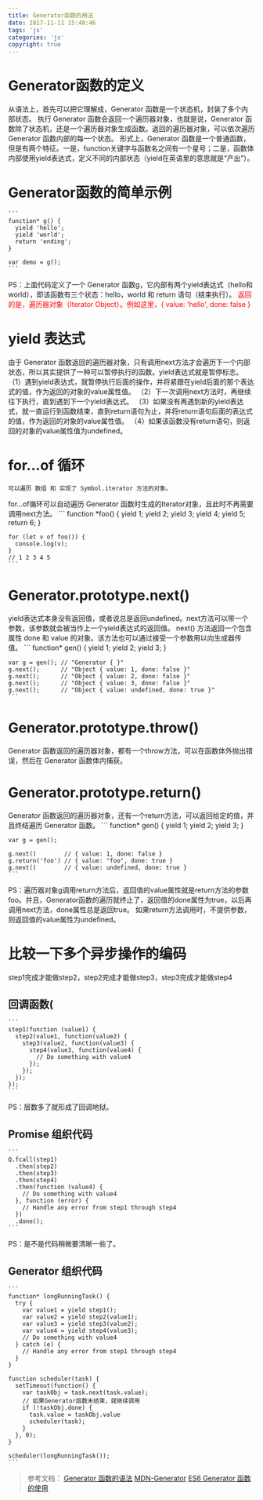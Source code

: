 ```yaml
---
title: Generator函数的用法
date: 2017-11-11 15:48:46
tags: 'js'
categories: 'js'
copyright: true
---
```


#	Generator函数的定义
从语法上，首先可以把它理解成，Generator 函数是一个状态机，封装了多个内部状态。
执行 Generator 函数会返回一个遍历器对象，也就是说，Generator 函数除了状态机，还是一个遍历器对象生成函数。返回的遍历器对象，可以依次遍历 Generator 函数内部的每一个状态。
形式上，Generator 函数是一个普通函数，但是有两个特征。一是，function关键字与函数名之间有一个星号；二是，函数体内部使用yield表达式，定义不同的内部状态（yield在英语里的意思就是“产出”）。

#	Generator函数的简单示例
	```
	function* g() {
	  yield 'hello';
	  yield 'world';
	  return 'ending';
	}

	var demo = g();
	```
PS：上面代码定义了一个 Generator 函数g，它内部有两个yield表达式（hello和world），即该函数有三个状态：hello，world 和 return 语句（结束执行）。
<span style="color: red">返回的是，遍历器对象（Iterator Object）。例如这里，{ value: 'hello', done: false }</span>
#	yield 表达式	
由于 Generator 函数返回的遍历器对象，只有调用next方法才会遍历下一个内部状态，所以其实提供了一种可以暂停执行的函数。yield表达式就是暂停标志。
	（1）遇到yield表达式，就暂停执行后面的操作，并将紧跟在yield后面的那个表达式的值，作为返回的对象的value属性值。
	（2）下一次调用next方法时，再继续往下执行，直到遇到下一个yield表达式。
	（3）如果没有再遇到新的yield表达式，就一直运行到函数结束，直到return语句为止，并将return语句后面的表达式的值，作为返回的对象的value属性值。
	（4）如果该函数没有return语句，则返回的对象的value属性值为undefined。

#	for...of 循环
	可以遍历 数组 和 实现了 Symbol.iterator 方法的对象。
for...of循环可以自动遍历 Generator 函数时生成的Iterator对象，且此时不再需要调用next方法。
	```
	function *foo() {
	  yield 1;
	  yield 2;
	  yield 3;
	  yield 4;
	  yield 5;
	  return 6;
	}

	for (let v of foo()) {
	  console.log(v);
	}
	// 1 2 3 4 5
	```

#	Generator.prototype.next()	
yield表达式本身没有返回值，或者说总是返回undefined。next方法可以带一个参数，该参数就会被当作上一个yield表达式的返回值。
next() 方法返回一个包含属性 done 和 value 的对象。该方法也可以通过接受一个参数用以向生成器传值。
	```
	function* gen() { 
	  yield 1;
	  yield 2;
	  yield 3;
	}

	var g = gen(); // "Generator { }"
	g.next();      // "Object { value: 1, done: false }"
	g.next();      // "Object { value: 2, done: false }"
	g.next();      // "Object { value: 3, done: false }"
	g.next();      // "Object { value: undefined, done: true }"
	```
	
#	Generator.prototype.throw()
Generator 函数返回的遍历器对象，都有一个throw方法，可以在函数体外抛出错误，然后在 Generator 函数体内捕获。	
	
#	Generator.prototype.return() 
Generator 函数返回的遍历器对象，还有一个return方法，可以返回给定的值，并且终结遍历 Generator 函数。
	```
	function* gen() {
	  yield 1;
	  yield 2;
	  yield 3;
	}

	var g = gen();

	g.next()        // { value: 1, done: false }
	g.return('foo') // { value: "foo", done: true }
	g.next()        // { value: undefined, done: true }
	```
PS：遍历器对象g调用return方法后，返回值的value属性就是return方法的参数foo。并且，Generator函数的遍历就终止了，返回值的done属性为true，以后再调用next方法，done属性总是返回true。
如果return方法调用时，不提供参数，则返回值的value属性为undefined。

#	比较一下多个异步操作的编码
step1完成才能做step2，step2完成才能做step3，step3完成才能做step4

##	回调函数(
	```
	step1(function (value1) {
	  step2(value1, function(value2) {
		step3(value2, function(value3) {
		  step4(value3, function(value4) {
			// Do something with value4
		  });
		});
	  });
	});
	```
PS：层数多了就形成了回调地狱。

##	Promise 组织代码
	```
	Q.fcall(step1)
	  .then(step2)
	  .then(step3)
	  .then(step4)
	  .then(function (value4) {
		// Do something with value4
	  }, function (error) {
		// Handle any error from step1 through step4
	  })
	  .done();
	```
PS：是不是代码稍微要清晰一些了。

##	Generator 组织代码
	```
	function* longRunningTask() {
	  try {
		var value1 = yield step1();
		var value2 = yield step2(value1);
		var value3 = yield step3(value2);
		var value4 = yield step4(value3);
		// Do something with value4
	  } catch (e) {
		// Handle any error from step1 through step4
	  }
	}
	
	function scheduler(task) {
	  setTimeout(function() {
		var taskObj = task.next(task.value);
		// 如果Generator函数未结束，就继续调用
		if (!taskObj.done) {
		  task.value = taskObj.value
		  scheduler(task);
		}
	  }, 0);
	}
	
	scheduler(longRunningTask());
	```

>	参考文档：
	[Generator 函数的语法](http://es6.ruanyifeng.com/#docs/generator)
	[MDN-Generator](https://developer.mozilla.org/zh-CN/docs/Web/JavaScript/Reference/Global_Objects/Generator)
	[ES6 Generator 函数的使用](http://blog.csdn.net/jiangbo_phd/article/details/51820642)





